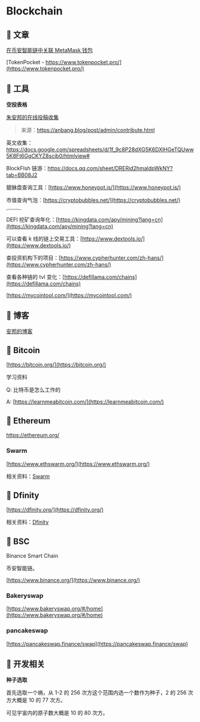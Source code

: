 # Blockchain

## 📌 文章

[在币安智能链中关联 MetaMask 钱包](https://academy.binance.com/zh/articles/connecting-metamask-to-binance-smart-chain)

[TokenPocket - https://www.tokenpocket.pro/](https://www.tokenpocket.pro/)

## 📌 工具

**空投表格**

[朱安邦的在线投稿收集](https://docs.google.com/spreadsheets/d/1Xb2r8Tf-DUb4wS8b9qSyo1j-hZ_W-UZZ6mVi7kLyVGU/edit#gid=1411316977)

> 来源：https://anbang.blog/post/admin/contribute.html

英文收集：https://docs.google.com/spreadsheets/d/1f_9c8P28dXG5K6DXlHGeTQUww5K8Ft6GgCKYZ8scjb0/htmlview#

BlockFIsh 链游：https://docs.qq.com/sheet/DRERid2hmaldpWkNY?tab=BB08J2

貔貅盘查询工具：[https://www.honeypot.is/](https://www.honeypot.is/)

市值查询气泡：[https://cryptobubbles.net/](https://cryptobubbles.net/)

<img src="https://static.yoouu.cn/imgs/doc/blockchain/202111241526766.png" alt="202111241526766.png" style="zoom:25%;" />

DEFI 挖矿查询年化：[https://kingdata.com/apy/mining?lang=cn](https://kingdata.com/apy/mining?lang=cn)

可以查看 k 线的链上交易工具：[https://www.dextools.io/](https://www.dextools.io/)

查投资机构下的项目：[https://www.cypherhunter.com/zh-hans/](https://www.cypherhunter.com/zh-hans/)

查看各种链的 tvl 变化：[https://defillama.com/chains](https://defillama.com/chains)

[https://mycointool.com/](https://mycointool.com/)

## 📌 博客

[安邦的博客](https://anbang.blog/)

## 📌 Bitcoin

[https://bitcoin.org/](https://bitcoin.org/)

学习资料

Q: 比特币是怎么工作的

A: [https://learnmeabitcoin.com/](https://learnmeabitcoin.com/)

## 📌 Ethereum

https://ethereum.org/

### Swarm

[https://www.ethswarm.org/](https://www.ethswarm.org/)

相关资料：[Swarm](./apps/swarm)

## 📌 Dfinity

[https://dfinity.org/](https://dfinity.org/)

相关资料：[Dfinity](./apps/dfinity)

## 📌 BSC

Binance Smart Chain

币安智能链。

[https://www.binance.org/](https://www.binance.org/)

### Bakeryswap

[https://www.bakeryswap.org/#/home](https://www.bakeryswap.org/#/home)

### pancakeswap

[https://pancakeswap.finance/swap](https://pancakeswap.finance/swap)

## 📌 开发相关

**种子选取**

首先选取一个熵，从 1-2 的 256 次方这个范围内选一个数作为种子，2 的 256 次方大概是 10 的 77 次方。

可见宇宙内的原子数大概是 10 的 80 次方。
